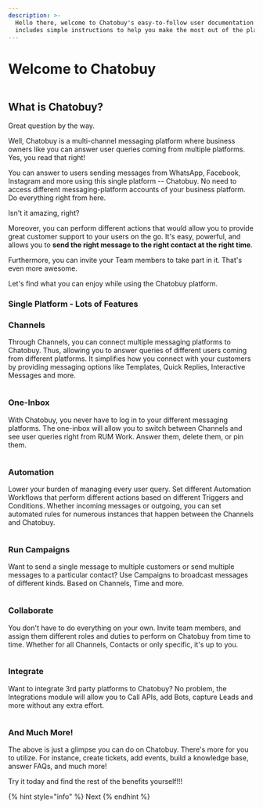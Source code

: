 ```yaml
---
description: >-
  Hello there, welcome to Chatobuy's easy-to-follow user documentation. It
  includes simple instructions to help you make the most out of the platform.
---
```


# Welcome to Chatobuy

<figure><img src=".gitbook/assets/Untitled design.png" alt=""><figcaption></figcaption></figure>

## What is Chatobuy?

Great question by the way.

Well, Chatobuy is a multi-channel messaging platform where business owners like you can answer user queries coming from multiple platforms. Yes, you read that right!

You can answer to users sending messages from WhatsApp, Facebook, Instagram and more using this single platform -- Chatobuy. No need to access different messaging-platform accounts of your business platform. Do everything right from here.

Isn't it amazing, right?

Moreover, you can perform different actions that would allow you to provide great customer support to your users on the go. It's easy, powerful, and allows you to **send the right message to the right contact at the right time**.

Furthermore, you can invite your Team members to take part in it. That's even more awesome.

Let's find what you can enjoy while using the Chatobuy platform.

### Single Platform - Lots of Features

### Channels

Through Channels, you can connect multiple messaging platforms to Chatobuy. Thus, allowing you to answer queries of different users coming from different platforms. It simplifies how you connect with your customers by providing messaging options like Templates, Quick Replies, Interactive Messages and more.

<figure><img src=".gitbook/assets/Channels.png" alt=""><figcaption></figcaption></figure>

### One-Inbox

With Chatobuy, you never have to log in to your different messaging platforms. The one-inbox will allow you to switch between Channels and see user queries right from RUM Work. Answer them, delete them, or pin them.

<figure><img src=".gitbook/assets/Untitled design (1).png" alt=""><figcaption></figcaption></figure>

### Automation

Lower your burden of managing every user query. Set different Automation Workflows that perform different actions based on different Triggers and Conditions. Whether incoming messages or outgoing, you can set automated rules for numerous instances that happen between the Channels and Chatobuy.

<figure><img src=".gitbook/assets/Automation.png" alt=""><figcaption></figcaption></figure>

### Run Campaigns

Want to send a single message to multiple customers or send multiple messages to a particular contact? Use Campaigns to broadcast messages of different kinds. Based on Channels, Time and more.

<figure><img src=".gitbook/assets/Campaigns.png" alt=""><figcaption></figcaption></figure>

### Collaborate

You don't have to do everything on your own. Invite team members, and assign them different roles and duties to perform on Chatobuy from time to time. Whether for all Channels, Contacts or only specific, it's up to you.

<figure><img src=".gitbook/assets/Team Collaboration.png" alt=""><figcaption></figcaption></figure>

### Integrate

Want to integrate 3rd party platforms to Chatobuy? No problem, the Integrations module will allow you to Call APIs, add Bots, capture Leads and more without any extra effort.

<figure><img src=".gitbook/assets/Integration.png" alt=""><figcaption></figcaption></figure>

### And Much More!

The above is just a glimpse you can do on Chatobuy. There's more for you to utilize. For instance, create tickets, add events, build a knowledge base, answer FAQs, and much more!

Try it today and find the rest of the benefits yourself!!!

{% hint style="info" %}
Next
{% endhint %}

